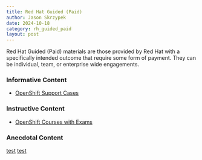 ```yaml
---
title: Red Hat Guided (Paid)
author: Jason Skrzypek
date: 2024-10-18
category: rh_guided_paid
layout: post
---
```


Red Hat Guided (Paid) materials are those provided by Red Hat with a specifically intended outcome that require some form of payment. They can be individual, team, or enterprise wide engagements.

### Informative Content

* [OpenShift Support Cases](https://access.redhat.com/solutions/)

### Instructive Content

* [OpenShift Courses with Exams](https://www.redhat.com/en/services/training/all-courses-exams?f[0]=taxonomy_product_tid:6921&f[1]=taxonomy_training_tid:1161)

### Anecdotal Content

[test](google.com)
[test](google.com)